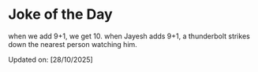 # Joke of the Day

<!-- #joke -->
when we add 9+1, we get 10. when Jayesh adds 9+1, a thunderbolt strikes down the nearest person watching him.

Updated on: [28/10/2025]
<!-- #jokeEnd -->
